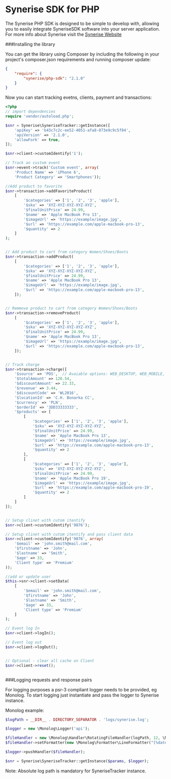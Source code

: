 # Synerise SDK for PHP

The Synerise PHP SDK is designed to be simple to develop with, allowing you to easily integrate SyneriseSDK software into your server application. For more info about Synerise visit the [Synerise Website](http://synerise.com)


###Installing the library

You can get the library using Composer by including the following in your project's composer.json requirements and running composer update:


```json
{
    "require": {
        "synerise/php-sdk": "2.1.0"
    }
}
```


Now you can start tracking evetns, clients, payment and transactions:

```php
<?php
// import dependencies
require 'vendor/autoload.php';

$snr = Synerise\SyneriseTracker::getInstance([
	'apiKey' => 'b43c7c2c-ee52-4051-afa8-073e9c9c5f84',
	'apiVersion' => '2.1.0',
	'allowFork' => true,
]);

$snr->client->customIdentify('1');

// Track an custom event
$snr->event->track('Custom event', array(
	'Product Name' => 'iPhone 6',
	'Product Category' => 'Smartphones'));

//Add product to favorite
$snr->transaction->addFavoriteProduct(
	[
		'$categories' => ['1', '2', '3', 'apple'],
		'$sku' => 'XYZ-XYZ-XYZ-XYZ-XYZ',
		'$finalUnitPrice' => 24.99,
		'$name' => 'Apple MacBook Pro 13',
		'$imageUrl' => 'https://example/image.jpg',
		'$url' => 'https://example.com/apple-macbook-pro-13',
		'$quantity' => 2
	]
);


// Add product to cart from category Women/Shoes/Boots
$snr->transaction->addProduct(
	[
		'$categories' => ['1', '2', '3', 'apple'],
		'$sku' => 'XYZ-XYZ-XYZ-XYZ-XYZ',
		'$finalUnitPrice' => 24.99,
		'$name' => 'Apple MacBook Pro 13',
		'$imageUrl' => 'https://example/image.jpg',
		'$url' => 'https://example.com/apple-macbook-pro-13',
	]);


// Remmove product to cart from category Women/Shoes/Boots
$snr->transaction->removeProduct(
	[
		'$categories' => ['1', '2', '3', 'apple'],
		'$sku' => 'XYZ-XYZ-XYZ-XYZ-XYZ',
		'$finalUnitPrice' => 24.99,
		'$name' => 'Apple MacBook Pro 13',
		'$imageUrl' => 'https://example/image.jpg',
		'$url' => 'https://example.com/apple-macbook-pro-13',
	]);


// Track charge 
$snr->transaction->charge([
	'$source' => 'POS',  // Avaiable options: WEB_DESKTOP, WEB_MOBILE, MOBILE_APP, POS
	'$totalAmount' => 120.54,
	'$discountAmount' => 22.33,
	'$revenue' => 3.44,
	'$discountCode' => 'WL2016',
	'$locationId' => 'C.H. Bonarka CC',
	'$currency' => 'PLN',
	'$orderId' => '3DD33333333',
	'$products' => [
		[
			'$categories' => ['1', '2', '3', 'apple'],
			'$sku' => 'XYZ-XYZ-XYZ-XYZ-XYZ',
			'$finalUnitPrice' => 24.99,
			'$name' => 'Apple MacBook Pro 13',
			'$imageUrl' => 'https://example/image.jpg',
			'$url' => 'https://example.com/apple-macbook-pro-13',
			'$quantity' => 2
		],
		[
			'$categories' => ['1', '2', '3', 'apple'],
			'$sku' => 'XYZ-XYZ-XYZ-XYZ-XYZ',
			'$finalUnitPrice' => 24.99,
			'$name' => 'Apple MacBook Pro 19',
			'$imageUrl' => 'https://example/image.jpg',
			'$url' => 'https://example.com/apple-macbook-pro-19',
			'$quantity' => 2
		]
	]
]);


// Setup clinet with cutom itentify
$snr->client->customIdentify('9876');

// Setup clinet with cutom itentify and pass client data
$snr->client->customIdentify('9876', array(
	'$email' => 'john.smith@mail.com',
	'$firstname' => 'John',
	'$lastname' => 'Smith',
	'$age' => 33,
	'Client type' => 'Premium'
));

//add or update user
$this->snr->client->setData(
	[
		'$email' => 'john.smith@mail.com',
		'$firstname' => 'John',
		'$lastname' => 'Smith',
		'$age' => 33,
		'Client type' => 'Premium'
	]
);

// Event log In
$snr->client->logIn();

// Event log out
$snr->client->logOut();


// Optional - clear all cache on Client
$snr->client->reset();



```

###Logging requests and response pairs

For logging purposes a psr-3 compliant logger needs to be provided, eg Monolog. To start logging just instantiate and pass the logger to Synerise instance.

Monolog example:

```php
$logPath = __DIR__ . DIRECTORY_SEPARATOR . 'logs/synerise.log';

$logger = new \Monolog\Logger('api');

$fileHandler = new \Monolog\Handler\RotatingFileHandler(logPath, 12, \Monolog\Logger::INFO);
$fileHandler->setFormatter(new \Monolog\Formatter\LineFormatter("[%datetime%] %channel%.%level_name%:\n%message%\n", null, true));

$logger->pushHandler($fileHandler);

$snr = Synerise\SyneriseTracker::getInstance($params, $logger);
```
Note: Absolute log path is mandatory for SyneriseTracker instance.
